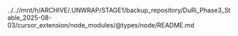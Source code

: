 ../..//mnt/h/ARCHIVE/.UNWRAP/STAGE1/backup_repository/DuRi_Phase3_Stable_2025-08-03/cursor_extension/node_modules/@types/node/README.md